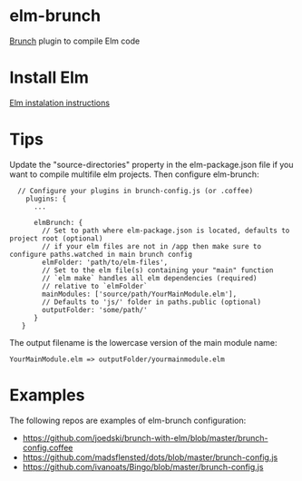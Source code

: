 # elm-brunch
[Brunch](http://brunch.io) plugin to compile Elm code

# Install Elm
[Elm instalation instructions](http://elm-lang.org/Install.elm)

# Tips
Update the "source-directories" property in the elm-package.json file if you want to compile multifile elm projects.
Then configure elm-brunch:

```
  // Configure your plugins in brunch-config.js (or .coffee)
    plugins: {
      ...

      elmBrunch: {
        // Set to path where elm-package.json is located, defaults to project root (optional)
        // if your elm files are not in /app then make sure to configure paths.watched in main brunch config
        elmFolder: 'path/to/elm-files',
        // Set to the elm file(s) containing your "main" function
        // `elm make` handles all elm dependencies (required)
        // relative to `elmFolder`
        mainModules: ['source/path/YourMainModule.elm'],
        // Defaults to 'js/' folder in paths.public (optional)
        outputFolder: 'some/path/'
      }
   }

```

The output filename is the lowercase version of the main module name:
```
YourMainModule.elm => outputFolder/yourmainmodule.elm
```

# Examples
The following repos are examples of elm-brunch configuration:
- https://github.com/joedski/brunch-with-elm/blob/master/brunch-config.coffee
- https://github.com/madsflensted/dots/blob/master/brunch-config.js
- https://github.com/ivanoats/Bingo/blob/master/brunch-config.js
